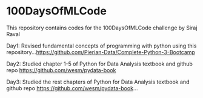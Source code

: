 # 100DaysOfMLCode
This repository contains codes for the 100DaysOfMLCode challenge by Siraj Raval

Day1: Revised fundamental concepts of programming with python using this repository...https://github.com/Pierian-Data/Complete-Python-3-Bootcamp

Day2: Studied chapter 1-5 of Python for Data Analysis textbook and github repo https://github.com/wesm/pydata-book

Day3: Studied the rest chapters of Python for Data Analysis textbook and github repo https://github.com/wesm/pydata-book... 
